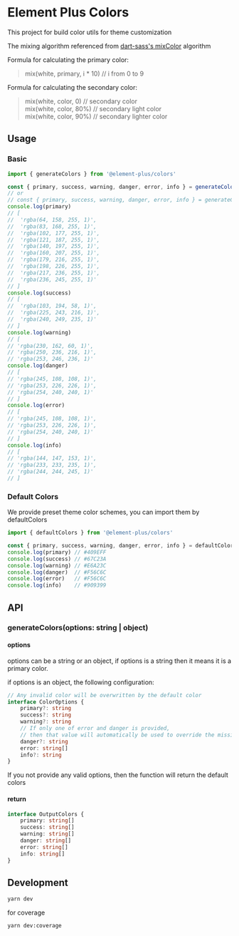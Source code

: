 # Element Plus Colors

This project for build color utils for theme customization


The mixing algorithm referenced from [dart-sass's mixColor](https://github.com/sass/dart-sass/blob/main/lib/src/functions/color.dart#_mixColors) algorithm

Formula for calculating the primary color:
> mix(white, primary, i * 10) // i from 0 to 9

Formula for calculating the secondary color:
> mix(white, color, 0)   // secondary color
> \
> mix(white, color, 80%) // secondary light color
> \
> mix(white, color, 90%) // secondary lighter color

## Usage

### Basic
```js
import { generateColors } from '@element-plus/colors'

const { primary, success, warning, danger, error, info } = generateColors('#409eff')
// or
// const { primary, success, warning, danger, error, info } = generateColors({ primary: '#409eff' })
console.log(primary)
// [
//  'rgba(64, 158, 255, 1)',
//  'rgba(83, 168, 255, 1)',
//  'rgba(102, 177, 255, 1)',
//  'rgba(121, 187, 255, 1)',
//  'rgba(140, 197, 255, 1)',
//  'rgba(160, 207, 255, 1)',
//  'rgba(179, 216, 255, 1)',
//  'rgba(198, 226, 255, 1)',
//  'rgba(217, 236, 255, 1)',
//  'rgba(236, 245, 255, 1)'
// ]
console.log(success)
// [
//  'rgba(103, 194, 58, 1)',
//  'rgba(225, 243, 216, 1)',
//  'rgba(240, 249, 235, 1)'
// ]
console.log(warning)
// [
// 'rgba(230, 162, 60, 1)',
// 'rgba(250, 236, 216, 1)',
// 'rgba(253, 246, 236, 1)'
console.log(danger)
// [
// 'rgba(245, 108, 108, 1)',
// 'rgba(253, 226, 226, 1)',
// 'rgba(254, 240, 240, 1)'
// ]
console.log(error)
// [
// 'rgba(245, 108, 108, 1)',
// 'rgba(253, 226, 226, 1)',
// 'rgba(254, 240, 240, 1)'
// ]
console.log(info)
// [
// 'rgba(144, 147, 153, 1)',
// 'rgba(233, 233, 235, 1)',
// 'rgba(244, 244, 245, 1)'
// ]
```

### Default Colors

We provide preset theme color schemes,  you can import them by defaultColors

```js
import { defaultColors } from '@element-plus/colors'

const { primary, success, warning, danger, error, info } = defaultColors
console.log(primary) // #409EFF
console.log(success) // #67C23A
console.log(warning) // #E6A23C
console.log(danger)  // #F56C6C
console.log(error)   // #F56C6C
console.log(info)    // #909399
````

## API

### generateColors(options: string | object)

#### options
options can be a string or an object, if options is a string then it means it is a primary color.

if options is an object, the following configuration:
```typescript
// Any invalid color will be overwritten by the default color
interface ColorOptions {
    primary?: string
    success?: string
    warning?: string
    // If only one of error and danger is provided,
    // then that value will automatically be used to override the missing one
    danger?: string
    error: string[]
    info?: string
}
```
If you not provide any valid options, then the function will return the default colors

#### return
```typescript
interface OutputColors {
    primary: string[]
    success: string[]
    warning: string[]
    danger: string[]
    error: string[]
    info: string[]
}
```

## Development

```bash
yarn dev
```

for coverage
```bash
yarn dev:coverage
```
